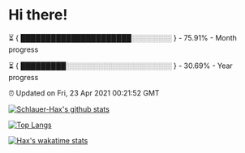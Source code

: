 # Hi there!

⏳ { ██████████████████████░░░░░░░░ } - 75.91% - Month progress

⏳ { █████████░░░░░░░░░░░░░░░░░░░░░ } - 30.69% - Year progress

⏰ Updated on Fri, 23 Apr 2021 00:21:52 GMT


[![Schlauer-Hax's github stats](https://github-readme-stats.vercel.app/api?username=Schlauer-Hax&show_icons=true&theme=dark&count_private=true)](https://github.com/Schlauer-Hax)


[![Top Langs](https://github-readme-stats.vercel.app/api/top-langs/?username=Schlauer-Hax&layout=compact&theme=dark)](https://github.com/Schlauer-Hax?tab=repositories)


[![Hax's wakatime stats](https://github-readme-stats.vercel.app/api/wakatime?username=Hax&theme=dark)](https://wakatime.com/@Hax)

